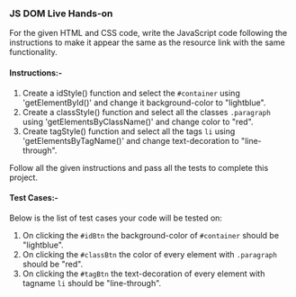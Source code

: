 ### JS DOM Live Hands-on

For the given HTML and CSS code, write the JavaScript code following the instructions to make it appear the same as the resource link with the same functionality.

#### Instructions:-

1. Create a idStyle() function and select the `#container` using 'getElementById()' and change it background-color to "lightblue".
2. Create a classStyle() function and select all the classes `.paragraph` using 'getElementsByClassName()' and change color to "red".
3. Create tagStyle() function and select all the tags `li` using 'getElementsByTagName()' and change text-decoration to "line-through".

Follow all the given instructions and pass all the tests to complete this project.

#### Test Cases:-

Below is the list of test cases your code will be tested on:

1. On clicking the `#idBtn` the background-color of `#container` should be "lightblue".
2. On clicking the `#classBtn` the color of every element with `.paragraph` should be "red".
3. On clicking the `#tagBtn` the text-decoration of every element with tagname `li` should be "line-through".


